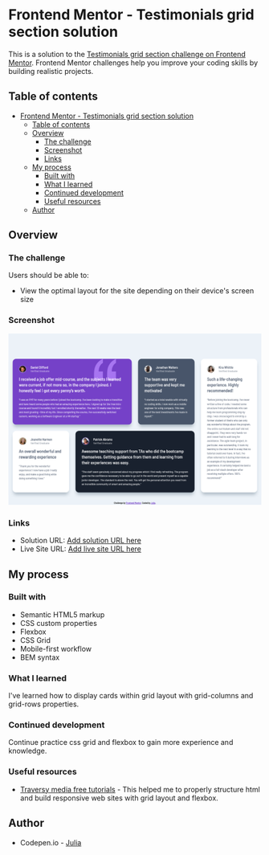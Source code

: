 # Frontend Mentor - Testimonials grid section solution

This is a solution to the [Testimonials grid section challenge on Frontend Mentor](https://www.frontendmentor.io/challenges/testimonials-grid-section-Nnw6J7Un7). Frontend Mentor challenges help you improve your coding skills by building realistic projects. 

## Table of contents

- [Frontend Mentor - Testimonials grid section solution](#frontend-mentor---testimonials-grid-section-solution)
  - [Table of contents](#table-of-contents)
  - [Overview](#overview)
    - [The challenge](#the-challenge)
    - [Screenshot](#screenshot)
    - [Links](#links)
  - [My process](#my-process)
    - [Built with](#built-with)
    - [What I learned](#what-i-learned)
    - [Continued development](#continued-development)
    - [Useful resources](#useful-resources)
  - [Author](#author)

## Overview

### The challenge

Users should be able to:

- View the optimal layout for the site depending on their device's screen size

### Screenshot

![](./screenshots/desktop-view.png)


### Links

- Solution URL: [Add solution URL here](https://github.com/yulich81/testimonials-grid-section-main)
- Live Site URL: [Add live site URL here](https://vocal-lolly-251525.netlify.app/)

## My process

### Built with

- Semantic HTML5 markup
- CSS custom properties
- Flexbox
- CSS Grid
- Mobile-first workflow
- BEM syntax

### What I learned

I've learned how to display cards within grid layout with grid-columns and grid-rows properties.

### Continued development

Continue practice css grid and flexbox to gain more experience and knowledge.

### Useful resources

- [Traversy media free tutorials](https://traversymedia.com/guide) - This helped me to properly structure html and build responsive web sites with grid layout and flexbox.

## Author

- Codepen.io - [Julia](https://codepen.io/yulich)
